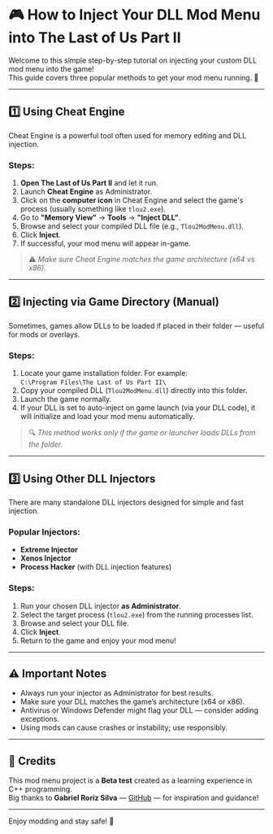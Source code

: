 # 🎮 How to Inject Your DLL Mod Menu into The Last of Us Part II

Welcome to this simple step-by-step tutorial on injecting your custom DLL mod menu into the game!  
This guide covers three popular methods to get your mod menu running. 🚀

---

## 1️⃣ Using Cheat Engine

Cheat Engine is a powerful tool often used for memory editing and DLL injection.

### Steps:

1. **Open The Last of Us Part II** and let it run.
2. Launch **Cheat Engine** as Administrator.
3. Click on the **computer icon** in Cheat Engine and select the game's process (usually something like `tlou2.exe`).
4. Go to **"Memory View"** → **Tools** → **"Inject DLL"**.
5. Browse and select your compiled DLL file (e.g., `Tlou2ModMenu.dll`).
6. Click **Inject**.
7. If successful, your mod menu will appear in-game.

> ⚠️ *Make sure Cheat Engine matches the game architecture (x64 vs x86).*

---

## 2️⃣ Injecting via Game Directory (Manual)

Sometimes, games allow DLLs to be loaded if placed in their folder — useful for mods or overlays.

### Steps:

1. Locate your game installation folder. For example:  
   `C:\Program Files\The Last of Us Part II\`
2. Copy your compiled DLL (`Tlou2ModMenu.dll`) directly into this folder.
3. Launch the game normally.
4. If your DLL is set to auto-inject on game launch (via your DLL code), it will initialize and load your mod menu automatically.

> 🔍 *This method works only if the game or launcher loads DLLs from the folder.*

---

## 3️⃣ Using Other DLL Injectors

There are many standalone DLL injectors designed for simple and fast injection.

### Popular Injectors:

- **Extreme Injector**  
- **Xenos Injector**  
- **Process Hacker** (with DLL injection features)  

### Steps:

1. Run your chosen DLL injector **as Administrator**.
2. Select the target process (`tlou2.exe`) from the running processes list.
3. Browse and select your DLL file.
4. Click **Inject**.
5. Return to the game and enjoy your mod menu!

---

## ⚠️ Important Notes

- Always run your injector as Administrator for best results.  
- Make sure your DLL matches the game’s architecture (x64 or x86).  
- Antivirus or Windows Defender might flag your DLL — consider adding exceptions.  
- Using mods can cause crashes or instability; use responsibly.

---

## 🙌 Credits

This mod menu project is a **Beta test** created as a learning experience in C++ programming.  
Big thanks to **Gabriel Roriz Silva** — [GitHub](https://github.com/groriz11) — for inspiration and guidance!

---

Enjoy modding and stay safe! 🎉
